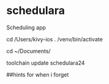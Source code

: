 # schedulara
Scheduling app


cd /Users/kivy-ios
. /venv/bin/activate

cd ~/Documents/

toolchain update schedulara24

##hints for when i forget
